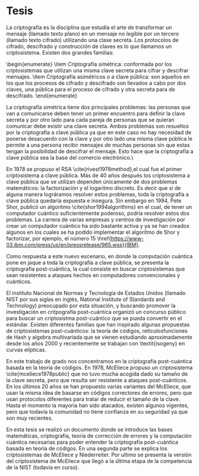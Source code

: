 # Tesis

La criptografía es la disciplina que estudia el arte de transformar un mensaje (llamado texto plano) en un mensaje no legible por un tercero (llamado texto cifrado) utilizando una clase secreta. Los protocolos de cifrado, descifrado y construcción de claves es lo que llamamos un criptosistema. Existen dos grandes familias: 

\begin{enumerate}
    \item Criptografía simétrica: conformada por los criptosistemas que utilizan una misma clave secreta para cifrar y descifrar mensajes.
    \item Criptografía asimétricos o a clave pública: son aquellos en los que los procesos de cifrado y descifrado son llevados a cabo por dos claves, una pública para el proceso de cifrado y otra  secreta para de descifrado. 
\end{enumerate}

La criptografía simétrica tiene dos principales problemas: las personas que van a comunicarse deben tener un primer encuentro para definir la clave secreta y por otro lado para cada pareja de personas que se quieran comunicar debe existir una clave secreta. Ambos problemas son resueltos por la criptografía a clave pública ya que en este caso no hay necesidad de ponerse desacuerdo con la clave y por otro lado una misma clave pública le permite a una persona recibir mensajes de muchas personas sin que estas tengan la posibilidad de descifrar el mensaje. Esto hace que la criptografía a clave pública sea la base del comercio electrónico.\\

En 1978 se propuso el RSA \cite{rivest1978method},el cual fue el primer criptosistema a clave pública. Más de 40 años después los criptosistema a clave pública que se utilizan dependen únicamente de dos problemas matemáticos: la factorización y el logaritmo discreto. Es decir que si de alguna manera lográramos resolver estos problemas, toda la criptografía a clave pública quedaría expuesta e insegura. Sin embargo en 1994, Pete Shor, publicó un algoritmo \cite{shor1994algorithms} en el cual, de tener un computador cuántico suficientemente poderoso, podría resolver estos dos problemas. La carrera de varias empresas y centros de investigación por crear un computador cuántico ha sido bastante activa y ya se han creados algunos en los cuales se ha podido implementar el algoritmo de Shor y factorizar, por ejemplo, el número 15 \href{https://www-03.ibm.com/press/us/en/pressrelease/965.wss}{IBM}.

Como respuesta a este nuevo escenario, en donde la computación cuántica pone en  jaque a toda la criptografía a clave pública, se presenta la criptografía post-cuántica, la cual consiste en buscar criptosistemas que sean resistentes a ataques hechos en computadores convencionales y cuánticos. 

El instituto Nacional de Normas y Tecnología de Estados Unidos (llamado NIST por sus siglas en inglés, National Institute of Standards and Technology) preocupado por esta situación,  y buscando promover la investigación en critpografía post-cuántica organizó un concurso público para buscar un criptosistma post-cuántico que se pueda convertir en el estándar. Existen diferentes familias que han inspirado algunas propuestas de criptosistemas post-cuánticos: la teoría de códigos, retículosfunciones de Hash y algebra multivariada que se vienen estudiando aproximadamente desde los años 2000 y recientemente se trabajan con \textit{isogeny} en curvas elípticas.

En este trabajo de grado nos concentramos en la criptografía post-cuántica basada en la teoría de códigos. En 1978, McEliece propuso un criptosistema \cite{mceliece1978public} que no tuvo mucha acogida dado su tamaño de la clave secreta, pero que resulta ser resistente a ataques post-cuánticos. En los últimos 20 años se han propuesto varias variantes del McEliece, que usan la misma idea de basarse en códigos correctores de errores, pero que usan protocolos diferentes para tratar de reducir el tamaño de la clave. Hasta el momento la mayoría han sido atacados, existen algunos vigentes, pero que todavía la comunidad no tiene confianza en su seguridad ya que son muy recientes. 

En esta tesis se realizó un documento donde se introduce las bases matemáticas, criptografía, teoría de corrección de errores y la computación cuántica necesarias para poder entender la criptografía post-cuántica basada en teoría de códigos. En una segunda parte se explica los criptosistemas de McEliece y Niederreiter. Por ultimo se presenta la versión del criptosistema de McEliece que llegó a la última etapa de la competencia de la NIST (todavía en curso).
